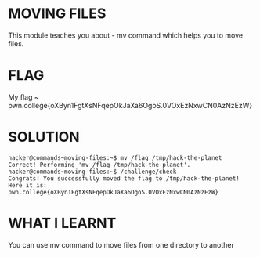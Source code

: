 
# MOVING FILES

This module teaches you about - mv command which helps you to move files.


# FLAG

My flag ~ pwn.college{oXByn1FgtXsNFqepOkJaXa6OgoS.0VOxEzNxwCN0AzNzEzW}

# SOLUTION

```
hacker@commands~moving-files:~$ mv /flag /tmp/hack-the-planet
Correct! Performing 'mv /flag /tmp/hack-the-planet'.
hacker@commands~moving-files:~$ /challenge/check
Congrats! You successfully moved the flag to /tmp/hack-the-planet! Here it is:
pwn.college{oXByn1FgtXsNFqepOkJaXa6OgoS.0VOxEzNxwCN0AzNzEzW}
```


# WHAT I LEARNT

You can use mv command to move files from one directory to another